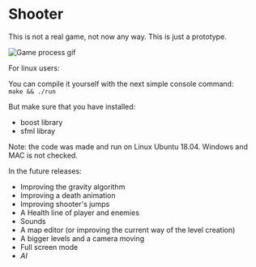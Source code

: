 # Shooter #

This is not a real game, not now any way. This is just a prototype.

![Game process gif](https://media.giphy.com/media/1bIJEMrJ2616tZVsxz/giphy.gif)

For linux users:  

You can compile it yourself with the next simple console command:  
`make && ./run`

But make sure that you have installed:  
* boost library  
* sfml libray  

Note: the code was made and run on Linux Ubuntu 18.04. Windows and MAC is not checked.  

In the future releases:  
* Improving  the gravity algorithm  
* Improving  a death animation  
* Improving  shooter's jumps  
* A Health line of player and enemies  
* Sounds  
* A map editor (or improving the current way of the level creation)  
* A bigger levels and a camera moving  
* Full screen mode  
* *AI*  